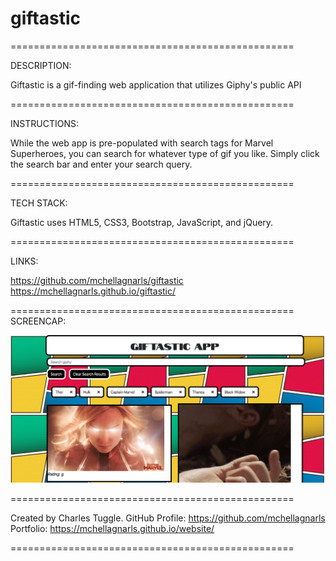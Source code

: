# giftastic
=================================================

DESCRIPTION:

Giftastic is a gif-finding web application that utilizes Giphy's public API

=================================================

INSTRUCTIONS:

While the web app is pre-populated with search tags for Marvel Superheroes, you can search for whatever type of gif you like. Simply click the search bar and enter your search query.

=================================================

TECH STACK:

Giftastic uses HTML5, CSS3, Bootstrap, JavaScript, and jQuery.

=================================================

LINKS:

https://github.com/mchellagnarls/giftastic
https://mchellagnarls.github.io/giftastic/

=================================================
SCREENCAP:

![Giftastic Image](giftasticapp.png) 


=================================================


Created by Charles Tuggle. 
GitHub Profile: https://github.com/mchellagnarls
Portfolio: https://mchellagnarls.github.io/website/

=================================================

